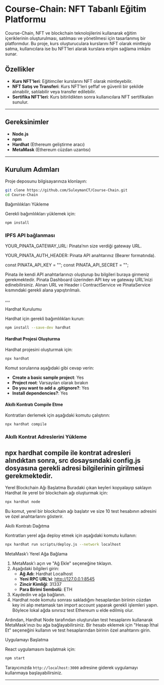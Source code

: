 # Course-Chain: NFT Tabanlı Eğitim Platformu

Course-Chain, NFT ve blockchain teknolojilerini kullanarak eğitim içeriklerinin oluşturulması, satılması ve yönetilmesi için tasarlanmış bir platformdur. Bu proje, kurs oluşturuculara kurslarını NFT olarak mintleyip satma, kullanıcılara ise bu NFT’leri alarak kurslara erişim sağlama imkânı sunar.

## Özellikler

- **Kurs NFT’leri**: Eğitimciler kurslarını NFT olarak mintleyebilir.
- **NFT Satış ve Transferi**: Kurs NFT’leri şeffaf ve güvenli bir şekilde alınabilir, satılabilir veya transfer edilebilir.
- **Sertifika NFT’leri**: Kurs bitirildikten sonra kullanıcılara NFT sertifikaları sunulur.

---

## Gereksinimler

- **Node.js** 
- **npm** 
- **Hardhat** (Ethereum geliştirme aracı)
- **MetaMask** (Ethereum cüzdan uzantısı)

---

## Kurulum Adımları


Proje deposunu bilgisayarınıza klonlayın:

```bash
git clone https://github.com/SuleymanCT/Course-Chain.git
cd Course-Chain
```

Bağımlılıkları Yükleme

Gerekli bağımlılıkları yüklemek için:

```bash
npm install
```

### IPFS API bağlanması

YOUR_PINATA_GATEWAY_URL: Pinata’nın size verdiği gateway URL.

YOUR_PINATA_AUTH_HEADER: Pinata API anahtarınız (Bearer formatında).

const PINATA_API_KEY = "";
const PINATA_API_SECRET = "";

Pinata ile kendi API anahtarlarınızı oluşturup bu bilgileri buraya girmeniz gerekmektedir. Pinata Dashboard üzerinden API key ve gateway URL’inizi edinebilirsiniz.
Alınan URL ve Header i ContractService ve PinataService kısmındaki gerekli alana yapıştırılmalı.

,,,,

Hardhat Kurulumu

Hardhat için gerekli bağımlılıkları kurun:

```bash
npm install --save-dev hardhat
```

#### Hardhat Projesi Oluşturma

Hardhat projesini oluşturmak için:

```bash
npx hardhat
```

Komut sorularına aşağıdaki gibi cevap verin:

- **Create a basic sample project**: Yes
- **Project root**: Varsayılan olarak bırakın
- **Do you want to add a .gitignore?**: Yes
- **Install dependencies?**: Yes

#### Akıllı Kontratı Compile Etme

Kontratları derlemek için aşağıdaki komutu çalıştırın:

```bash
npx hardhat compile
```

### Akıllı Kontrat Adreslerini Yükleme
npx hardhat compile ile kontrat adresleri alındıktan sonra, src dosaysındaki config.js dosyasına gerekli adresi bilgilerinin girilmesi gerekmektedir.
-----

Yerel Blockchain Ağı Başlatma
Buradaki çıkan keyleri kopyalayıp saklayın
Hardhat ile yerel bir blockchain ağı oluşturmak için:

```bash
npx hardhat node
```

Bu komut, yerel bir blockchain ağı başlatır ve size 10 test hesabının adresini ve özel anahtarlarını gösterir.

Akıllı Kontratı Dağıtma

Kontratları yerel ağa deploy etmek için aşağıdaki komutu kullanın:

```bash
npx hardhat run scripts/deploy.js --network localhost
```

MetaMask’ı Yerel Ağa Bağlama

1. MetaMask’ı açın ve "Ağ Ekle" seçeneğine tıklayın.
2. Aşağıdaki bilgileri girin:
   - **Ağ Adı**: Hardhat Localhost
   - **Yeni RPC URL’si**: http://127.0.0.1:8545
   - **Zincir Kimliği**: 31337
   - **Para Birimi Sembolü**: ETH
3. Kaydedin ve ağa bağlanın.
4. Hardhat node komutu sonrası sakladığını hesaplardan biriinin cüzdan key ini alıp metamask tan import account yaparak gerekli işlemleri yapın. Böylece lokal ağda sınırsız test Ethereum u elde edilmiş olur.

Ardından, Hardhat Node tarafından oluşturulan test hesaplarını kullanarak MetaMask’ınızı bu ağa bağlayabilirsiniz. Bir hesabı eklemek için "Hesap İthal Et" seçeneğini kullanın ve test hesaplarından birinin özel anahtarını girin.

Uygulamayı Başlatma

React uygulamasını başlatmak için:

```bash
npm start
```

Tarayıcınızda `http://localhost:3000` adresine giderek uygulamayı kullanmaya başlayabilirsiniz.

---

